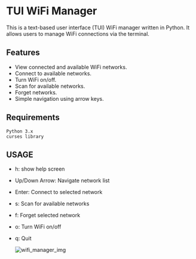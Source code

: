 # TUI WiFi Manager

This is a text-based user interface (TUI) WiFi manager written in Python. It allows users to manage WiFi connections via the terminal.

## Features

- View connected and available WiFi networks.
- Connect to available networks.
- Turn WiFi on/off.
- Scan for available networks.
- Forget networks.
- Simple navigation using arrow keys.


## Requirements
	Python 3.x
	curses library

## USAGE
- h: show help screen
- Up/Down Arrow: Navigate network list
- Enter: Connect to selected network
- s: Scan for available networks
- f: Forget selected network
- o: Turn WiFi on/off
- q: Quit

  ![wifi_manager_img](https://github.com/abdallahnatsheh/BEEPY-TUI-APPS/assets/29822416/ab680349-5d74-4a6d-bdc7-b50784b73028)


